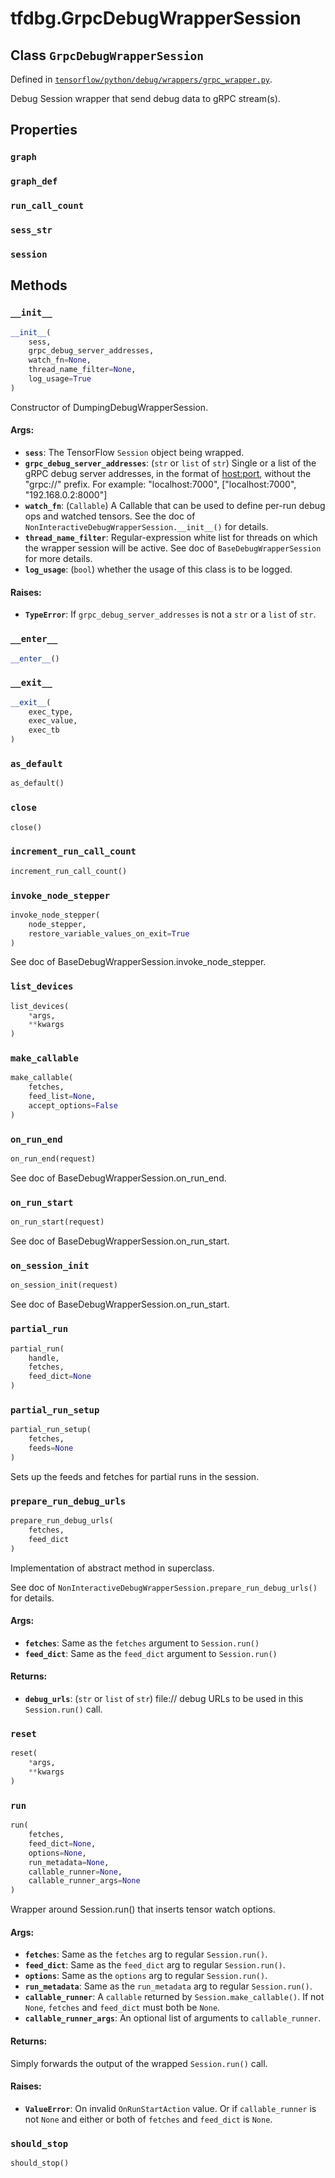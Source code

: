 <div itemscope itemtype="http://developers.google.com/ReferenceObject">
<meta itemprop="name" content="tfdbg.GrpcDebugWrapperSession" />
<meta itemprop="property" content="graph"/>
<meta itemprop="property" content="graph_def"/>
<meta itemprop="property" content="run_call_count"/>
<meta itemprop="property" content="sess_str"/>
<meta itemprop="property" content="session"/>
<meta itemprop="property" content="__enter__"/>
<meta itemprop="property" content="__exit__"/>
<meta itemprop="property" content="__init__"/>
<meta itemprop="property" content="as_default"/>
<meta itemprop="property" content="close"/>
<meta itemprop="property" content="increment_run_call_count"/>
<meta itemprop="property" content="invoke_node_stepper"/>
<meta itemprop="property" content="list_devices"/>
<meta itemprop="property" content="make_callable"/>
<meta itemprop="property" content="on_run_end"/>
<meta itemprop="property" content="on_run_start"/>
<meta itemprop="property" content="on_session_init"/>
<meta itemprop="property" content="partial_run"/>
<meta itemprop="property" content="partial_run_setup"/>
<meta itemprop="property" content="prepare_run_debug_urls"/>
<meta itemprop="property" content="reset"/>
<meta itemprop="property" content="run"/>
<meta itemprop="property" content="should_stop"/>
</div>

# tfdbg.GrpcDebugWrapperSession

## Class `GrpcDebugWrapperSession`





Defined in [`tensorflow/python/debug/wrappers/grpc_wrapper.py`](https://www.tensorflow.org/code/tensorflow/python/debug/wrappers/grpc_wrapper.py).

Debug Session wrapper that send debug data to gRPC stream(s).

## Properties

<h3 id="graph"><code>graph</code></h3>



<h3 id="graph_def"><code>graph_def</code></h3>



<h3 id="run_call_count"><code>run_call_count</code></h3>



<h3 id="sess_str"><code>sess_str</code></h3>



<h3 id="session"><code>session</code></h3>





## Methods

<h3 id="__init__"><code>__init__</code></h3>

``` python
__init__(
    sess,
    grpc_debug_server_addresses,
    watch_fn=None,
    thread_name_filter=None,
    log_usage=True
)
```

Constructor of DumpingDebugWrapperSession.

#### Args:

* <b>`sess`</b>: The TensorFlow `Session` object being wrapped.
* <b>`grpc_debug_server_addresses`</b>: (`str` or `list` of `str`) Single or a list
    of the gRPC debug server addresses, in the format of
    <host:port>, without the "grpc://" prefix. For example:
      "localhost:7000",
      ["localhost:7000", "192.168.0.2:8000"]
* <b>`watch_fn`</b>: (`Callable`) A Callable that can be used to define per-run
    debug ops and watched tensors. See the doc of
    `NonInteractiveDebugWrapperSession.__init__()` for details.
* <b>`thread_name_filter`</b>: Regular-expression white list for threads on which the
    wrapper session will be active. See doc of `BaseDebugWrapperSession` for
    more details.
* <b>`log_usage`</b>: (`bool`) whether the usage of this class is to be logged.


#### Raises:

* <b>`TypeError`</b>: If `grpc_debug_server_addresses` is not a `str` or a `list`
     of `str`.

<h3 id="__enter__"><code>__enter__</code></h3>

``` python
__enter__()
```



<h3 id="__exit__"><code>__exit__</code></h3>

``` python
__exit__(
    exec_type,
    exec_value,
    exec_tb
)
```



<h3 id="as_default"><code>as_default</code></h3>

``` python
as_default()
```



<h3 id="close"><code>close</code></h3>

``` python
close()
```



<h3 id="increment_run_call_count"><code>increment_run_call_count</code></h3>

``` python
increment_run_call_count()
```



<h3 id="invoke_node_stepper"><code>invoke_node_stepper</code></h3>

``` python
invoke_node_stepper(
    node_stepper,
    restore_variable_values_on_exit=True
)
```

See doc of BaseDebugWrapperSession.invoke_node_stepper.

<h3 id="list_devices"><code>list_devices</code></h3>

``` python
list_devices(
    *args,
    **kwargs
)
```



<h3 id="make_callable"><code>make_callable</code></h3>

``` python
make_callable(
    fetches,
    feed_list=None,
    accept_options=False
)
```



<h3 id="on_run_end"><code>on_run_end</code></h3>

``` python
on_run_end(request)
```

See doc of BaseDebugWrapperSession.on_run_end.

<h3 id="on_run_start"><code>on_run_start</code></h3>

``` python
on_run_start(request)
```

See doc of BaseDebugWrapperSession.on_run_start.

<h3 id="on_session_init"><code>on_session_init</code></h3>

``` python
on_session_init(request)
```

See doc of BaseDebugWrapperSession.on_run_start.

<h3 id="partial_run"><code>partial_run</code></h3>

``` python
partial_run(
    handle,
    fetches,
    feed_dict=None
)
```



<h3 id="partial_run_setup"><code>partial_run_setup</code></h3>

``` python
partial_run_setup(
    fetches,
    feeds=None
)
```

Sets up the feeds and fetches for partial runs in the session.

<h3 id="prepare_run_debug_urls"><code>prepare_run_debug_urls</code></h3>

``` python
prepare_run_debug_urls(
    fetches,
    feed_dict
)
```

Implementation of abstract method in superclass.

See doc of `NonInteractiveDebugWrapperSession.prepare_run_debug_urls()`
for details.

#### Args:

* <b>`fetches`</b>: Same as the `fetches` argument to `Session.run()`
* <b>`feed_dict`</b>: Same as the `feed_dict` argument to `Session.run()`


#### Returns:

* <b>`debug_urls`</b>: (`str` or `list` of `str`) file:// debug URLs to be used in
    this `Session.run()` call.

<h3 id="reset"><code>reset</code></h3>

``` python
reset(
    *args,
    **kwargs
)
```



<h3 id="run"><code>run</code></h3>

``` python
run(
    fetches,
    feed_dict=None,
    options=None,
    run_metadata=None,
    callable_runner=None,
    callable_runner_args=None
)
```

Wrapper around Session.run() that inserts tensor watch options.

#### Args:

* <b>`fetches`</b>: Same as the `fetches` arg to regular `Session.run()`.
* <b>`feed_dict`</b>: Same as the `feed_dict` arg to regular `Session.run()`.
* <b>`options`</b>: Same as the `options` arg to regular `Session.run()`.
* <b>`run_metadata`</b>: Same as the `run_metadata` arg to regular `Session.run()`.
* <b>`callable_runner`</b>: A `callable` returned by `Session.make_callable()`.
    If not `None`, `fetches` and `feed_dict` must both be `None`.
* <b>`callable_runner_args`</b>: An optional list of arguments to `callable_runner`.


#### Returns:

Simply forwards the output of the wrapped `Session.run()` call.


#### Raises:

* <b>`ValueError`</b>: On invalid `OnRunStartAction` value. Or if `callable_runner`
    is not `None` and either or both of `fetches` and `feed_dict` is `None`.

<h3 id="should_stop"><code>should_stop</code></h3>

``` python
should_stop()
```





